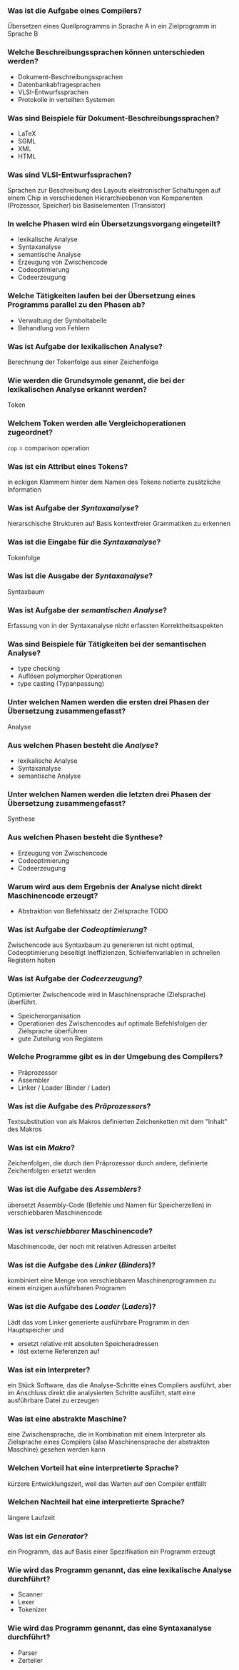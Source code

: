 ### Was ist die Aufgabe eines Compilers?

Übersetzen eines Quellprogramms in Sprache A in ein Zielprogramm in Sprache B

### Welche Beschreibungssprachen können unterschieden werden?

- Dokument-Beschreibungssprachen
- Datenbankabfragesprachen
- VLSI-Entwurfssprachen
- Protokolle in verteilten Systemen

### Was sind Beispiele für Dokument-Beschreibungssprachen?

- LaTeX
- SGML
- XML
- HTML

### Was sind VLSI-Entwurfssprachen?

Sprachen zur Beschreibung des Layouts elektronischer Schaltungen auf einem Chip
in verschiedenen Hierarchieebenen von Komponenten (Prozessor, Speicher) bis
Basiselementen (Transistor)

### In welche Phasen wird ein Übersetzungsvorgang eingeteilt?

- lexikalische Analyse
- Syntaxanalyse
- semantische Analyse
- Erzeugung von Zwischencode
- Codeoptimierung
- Codeerzeugung

### Welche Tätigkeiten laufen bei der Übersetzung eines Programms parallel zu den Phasen ab?

- Verwaltung der Symboltabelle
- Behandlung von Fehlern

### Was ist Aufgabe der lexikalischen Analyse?

Berechnung der Tokenfolge aus einer Zeichenfolge

### Wie werden die Grundsymole genannt, die bei der lexikalischen Analyse erkannt werden?

Token

### Welchem Token werden alle Vergleichoperationen zugeordnet?

`cop` = comparison operation

### Was ist ein Attribut eines Tokens?

in eckigen Klammern hinter dem Namen des Tokens notierte zusätzliche Information

### Was ist Aufgabe der *Syntaxanalyse*?

hierarschische Strukturen auf Basis kontextfreier Grammatiken zu erkennen

### Was ist die Eingabe für die *Syntaxanalyse*?

Tokenfolge

### Was ist die Ausgabe der *Syntaxanalyse*?

Syntaxbaum

### Was ist Aufgabe der *semantischen Analyse*?

Erfassung von in der Syntaxanalyse nicht erfassten Korrektheitsaspekten

### Was sind Beispiele für Tätigkeiten bei der semantischen Analyse?

- type checking
- Auflösen polymorpher Operationen
- type casting (Typanpassung)

### Unter welchen Namen werden die ersten drei Phasen der Übersetzung zusammengefasst?

Analyse

### Aus welchen Phasen besteht die *Analyse*?

- lexikalische Analyse
- Syntaxanalyse
- semantische Analyse

### Unter welchen Namen werden die letzten drei Phasen der Übersetzung zusammengefasst?

Synthese

### Aus welchen Phasen besteht die Synthese?

- Erzeugung von Zwischencode
- Codeoptimierung
- Codeerzeugung

### Warum wird aus dem Ergebnis der Analyse nicht direkt Maschinencode erzeugt?

- Abstraktion von Befehlssatz der Zielsprache
TODO

### Was ist Aufgabe der *Codeoptimierung*?

Zwischencode aus Syntaxbaum zu generieren ist nicht optimal, Codeoptimierung beseitigt Ineffizienzen, Schleifenvariablen in schnellen Registern halten

### Was ist Aufgabe der *Codeerzeugung*?

Optimierter Zwischencode wird in Maschinensprache (Zielsprache) überführt.
- Speicherorganisation
- Operationen des Zwischencodes auf optimale Befehlsfolgen der Zielsprache überführen
- gute Zuteilung von Registern

### Welche Programme gibt es in der Umgebung des Compilers?

- Präprozessor
- Assembler
- Linker / Loader (Binder / Lader)

### Was ist die Aufgabe des *Präprozessors*?

Textsubstitution von als Makros definierten Zeichenketten mit dem "Inhalt" des Makros

### Was ist ein *Makro*?

Zeichenfolgen, die durch den Präprozessor durch andere, definierte Zeichenfolgen ersetzt werden

### Was ist die Aufgabe des *Assemblers*?

übersetzt Assembly-Code (Befehle und Namen für Speicherzellen) in verschiebbaren Maschinencode

### Was ist *verschiebbarer* Maschinencode?

Maschinencode, der noch mit relativen Adressen arbeitet

### Was ist die Aufgabe des *Linker* (*Binders*)?

kombiniert eine Menge von verschiebbaren Maschinenprogrammen zu einem einzigen ausführbaren Programm

### Was ist die Aufgabe des *Loader* (*Laders*)?

Lädt das vom Linker generierte ausführbare Programm in den Hauptspeicher und
- ersetzt relative mit absoluten Speicheradressen
- löst externe Referenzen auf

### Was ist ein Interpreter?

ein Stück Software, das die Analyse-Schritte eines Compilers ausführt, aber im Anschluss direkt die analysierten Schritte ausführt, statt eine ausführbare Datei zu erzeugen

### Was ist eine abstrakte Maschine?

eine Zwischensprache, die in Kombination mit einem Interpreter als Zielsprache eines Compilers (also Maschinensprache der abstrakten Maschine) gesehen werden kann

### Welchen Vorteil hat eine interpretierte Sprache?

kürzere Entwicklungszeit, weil das Warten auf den Compiler entfällt

### Welchen Nachteil hat eine interpretierte Sprache?

längere Laufzeit

### Was ist ein *Generator*?

ein Programm, das auf Basis einer Spezifikation ein Programm erzeugt

### Wie wird das Programm genannt, das eine lexikalische Analyse durchführt?

- Scanner
- Lexer
- Tokenizer

### Wie wird das Programm genannt, das eine Syntaxanalyse durchführt?

- Parser
- Zerteiler
